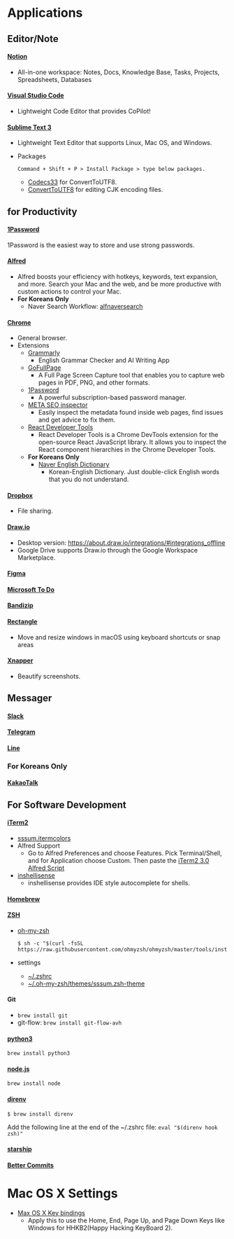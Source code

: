 # Applications

## Editor/Note

#### [Notion](https://www.notion.so/)
- All-in-one workspace: Notes, Docs, Knowledge Base, Tasks, Projects, Spreadsheets, Databases

#### [Visual Studio Code](https://code.visualstudio.com/download)
- Lightweight Code Editor that provides CoPilot!

#### [Sublime Text 3](http://www.sublimetext.com/3)
- Lightweight Text Editor that supports Linux, Mac OS, and Windows.
- Packages

    ```
    Command + Shift + P > Install Package > type below packages.
    ```
    
    - [Codecs33](https://github.com/seanliang/Codecs33/tree/osx) for ConvertToUTF8.
    - [ConvertToUTF8](https://github.com/seanliang/ConvertToUTF8) for editing CJK encoding files.



## for Productivity

#### [1Password](https://1password.com/downloads/)
1Password is the easiest way to store and use strong passwords.

#### [Alfred](https://www.alfredapp.com/help/getting-started/install/)
- Alfred boosts your efficiency with hotkeys, keywords, text expansion, and more. Search your Mac and the web, and be more productive with custom actions to control your Mac.
- **For Koreans Only**
    - Naver Search Workflow: [alfnaversearch](https://github.com/Kuniz/alfnaversearch)

#### [Chrome](https://www.google.com/chrome/)
- General browser.
- Extensions
    - [Grammarly](https://chrome.google.com/webstore/detail/grammarly-grammar-checker/kbfnbcaeplbcioakkpcpgfkobkghlhen)
        - English Grammar Checker and AI Writing App
    - [GoFullPage](https://chrome.google.com/webstore/detail/gofullpage-full-page-scre/fdpohaocaechififmbbbbbknoalclacl)
        - A Full Page Screen Capture tool that enables you to capture web pages in PDF, PNG, and other formats.
    - [1Password](https://chrome.google.com/webstore/detail/1password-%E2%80%93-password-mana/aeblfdkhhhdcdjpifhhbdiojplfjncoa)
        - A powerful subscription-based password manager.
    - [META SEO inspector](https://chromewebstore.google.com/detail/meta-seo-inspector/ibkclpciafdglkjkcibmohobjkcfkaef)
        -  Easily inspect the metadata found inside web pages, find issues and get advice to fix them.
    - [React Developer Tools](https://chrome.google.com/webstore/detail/react-developer-tools/fmkadmapgofadopljbjfkapdkoienihi)
        - React Developer Tools is a Chrome DevTools extension for the open-source React JavaScript library. It allows you to inspect the React component hierarchies in the Chrome Developer Tools.
    - **For Koreans Only**
        - [Naver English Dictionary](https://chrome.google.com/webstore/detail/%EB%84%A4%EC%9D%B4%EB%B2%84-%EC%98%81%EC%96%B4%EC%82%AC%EC%A0%84-naver-english-di/jfibpeiddefellcfgnijpcpddoimbdij?hl=en)
            - Korean-English Dictionary. Just double-click English words that you do not understand.

#### [Dropbox](https://www.dropbox.com/desktop)
- File sharing.

#### [Draw.io](https://www.draw.io/)
- Desktop version: https://about.draw.io/integrations/#integrations_offline
- Google Drive supports Draw.io through the Google Workspace Marketplace.

#### [Figma](https://www.figma.com/)

#### [Microsoft To Do](https://todo.microsoft.com/)

#### [Bandizip](https://kr.bandisoft.com/bandizip.mac/)

#### [Rectangle](https://rectangleapp.com/)
- Move and resize windows in macOS using keyboard shortcuts or snap areas

#### [Xnapper](https://xnapper.com/)
- Beautify screenshots.


## Messager

#### [Slack](https://slack.com/)

#### [Telegram](https://telegram.org/)

#### [Line](https://line.me/)

### For Koreans Only

#### [KakaoTalk](https://www.kakaocorp.com/page/service/service/KakaoTalk)


## For Software Development

#### [iTerm2](https://www.iterm2.com)
- [sssum.itermcolors](https://github.com/iandmyhand/settings/blob/master/MacOSX/sssum.itermcolors)
- Alfred Support
    - Go to Alfred Preferences and choose Features. Pick Terminal/Shell, and for Application choose Custom. Then paste the [iTerm2 3.0 Alfred Script](https://github.com/iandmyhand/settings/blob/master/MacOSX/iTerm2-3.0AlfredScript.txt)
- [inshellisense](https://github.com/microsoft/inshellisense)
    - inshellisense provides IDE style autocomplete for shells.

#### [Homebrew](https://docs.brew.sh/Installation)

#### [ZSH](https://en.wikipedia.org/wiki/Z_shell)
    
- [oh-my-zsh](https://github.com/robbyrussell/oh-my-zsh)
    
    ```
    $ sh -c "$(curl -fsSL https://raw.githubusercontent.com/ohmyzsh/ohmyzsh/master/tools/install.sh)"
    ```
    
- settings
    - [~/.zshrc](https://github.com/iandmyhand/settings/blob/master/MacOSX/.zshrc)
    - [~/.oh-my-zsh/themes/sssum.zsh-theme](https://github.com/iandmyhand/settings/blob/master/MacOSX/sssum.zsh-theme)

#### Git
- ```brew install git```
- git-flow: ```brew install git-flow-avh```

#### [python3](https://www.python.org/)

```
brew install python3
```

#### [node.js](https://nodejs.org/)

```
brew install node
```

#### [direnv](https://direnv.net/)

```
$ brew install direnv
```

Add the following line at the end of the ~/.zshrc file:
`eval "$(direnv hook zsh)"`

#### [starship](https://starship.rs/)

#### [Better Commits](https://github.com/Everduin94/better-commits)


# Mac OS X Settings

- [Max OS X Key bindings](https://github.com/iandmyhand/settings/blob/master/MacOSX/MacOSXKeyBinding.md)
    - Apply this to use the Home, End, Page Up, and Page Down Keys like Windows for HHKB2(Happy Hacking KeyBoard 2).
